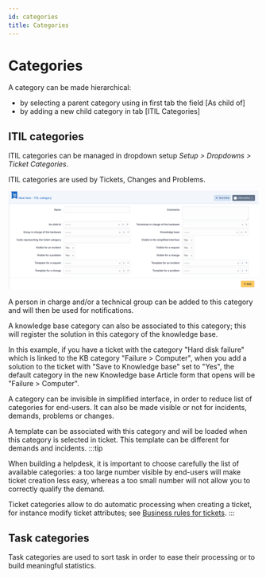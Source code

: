 ```yaml
---
id: categories
title: Categories
---
```


# Categories

A category can be made hierarchical:

- by selecting a parent category using in first tab the field [As child
  of]
- by adding a new child category in tab [ITIL Categories]

## ITIL categories

ITIL categories can be managed in dropdown setup *Setup \> Dropdowns \>
Ticket Categories*.

ITIL categories are used by Tickets, Changes and Problems.

![ITIL category](../../assets/modules/assistance/images/itilcategory.png)

A person in charge and/or a technical group can be added to this
category and will then be used for notifications.

A knowledge base category can also be associated to this category; this
will register the solution in this category of the knowledge base.

In this example, if you have a ticket with the category "Hard disk
failure" which is linked to the KB category "Failure \> Computer",
when you add a solution to the ticket with "Save to Knowledge base"
set to "Yes", the default category in the new Knowledge base Article
form that opens will be "Failure \> Computer".

A category can be invisible in simplified interface, in order to reduce
list of categories for end-users. It can also be made visible or not for
incidents, demands, problems or changes.

A template can be associated with this category and will be loaded when
this category is selected in ticket. This template can be different for
demands and incidents.
:::tip

When building a helpdesk, it is important to choose carefully the list
of available categories: a too large number visible by end-users will
make ticket creation less easy, whereas a too small number will not
allow you to correctly qualify the demand.

Ticket categories allow to do automatic processing when creating a
ticket, for instance modify ticket attributes; see
[Business rules for tickets](/asset-management/modules/administration/rules/ticketbusinessrules).
:::

## Task categories

Task categories are used to sort task in order to ease their processing
or to build meaningful statistics.
